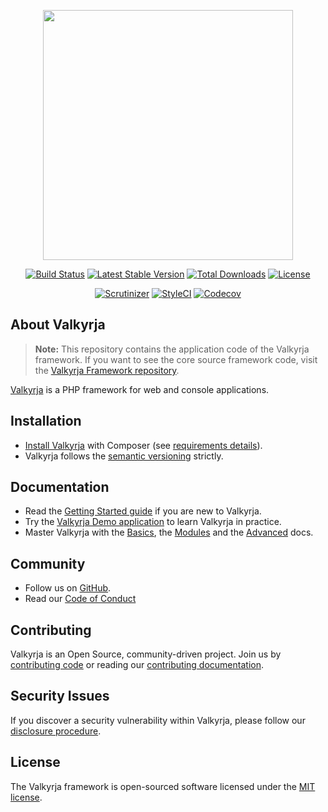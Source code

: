 <p align="center"><a href="https://valkyrja.io" target="_blank">
    <img src="https://i.imgur.com/bnZA2RT.png" width="400">
</a></p>
<p align="center">
    <a href="https://github.com/valkyrjaio/valkyrja/actions/workflows/php.yml"><img src="https://github.com/valkyrjaio/valkyrja/actions/workflows/php.yml/badge.svg" alt="Build Status"></a>
    <a href="https://packagist.org/packages/valkyrja/valkyrja"><img src="https://poser.pugx.org/valkyrja/valkyrja/v/stable.svg" alt="Latest Stable Version"></a>
    <a href="https://packagist.org/packages/valkyrja/valkyrja"><img src="https://poser.pugx.org/valkyrja/valkyrja/d/total.svg" alt="Total Downloads"></a>
    <a href="https://packagist.org/packages/valkyrja/valkyrja"><img src="https://poser.pugx.org/valkyrja/valkyrja/license.svg" alt="License"></a>
</p>
<p align="center">
    <!-- <a href="https://packagist.org/packages/valkyrja/valkyrja"><img src="https://poser.pugx.org/valkyrja/valkyrja/v/unstable" alt="Unstable Version"></a> -->
    <a href="https://scrutinizer-ci.com/g/valkyrjaio/valkyrja/"><img src="https://scrutinizer-ci.com/g/valkyrjaio/valkyrja/badges/quality-score.png?b=master" alt="Scrutinizer"></a>
    <a href="https://styleci.io/repos/304247237"><img src="https://styleci.io/repos/304247237/shield?branch=master&style=flat" alt="StyleCI"></a>
    <!-- <a href="https://coveralls.io/github/valkyrjaio/valkyrja?branch=master"><img src="https://coveralls.io/repos/github/valkyrjaio/valkyrja/badge.svg?branch=master" alt="Coverage Status" /></a> -->
    <a href="https://codecov.io/gh/valkyrjaio/valkyrja"><img src="https://codecov.io/gh/valkyrjaio/valkyrja/branch/master/graph/badge.svg" alt="Codecov" /></a>
</p>

About Valkyrja
------------

> **Note:** This repository contains the application code of the Valkyrja framework.
> If you want to see the core source framework code, visit the [Valkyrja Framework repository][github framework repo].

[Valkyrja][Valkyrja] is a PHP framework for web and console applications.

Installation
------------

* [Install Valkyrja][install] with Composer (see [requirements details][requirements]).
* Valkyrja follows the [semantic versioning][semantic versioning] strictly.

Documentation
-------------

* Read the [Getting Started guide][getting started] if you are new to Valkyrja.
* Try the [Valkyrja Demo application][github demo app repo] to learn Valkyrja in practice.
* Master Valkyrja with the [Basics][basics], the [Modules][modules]
  and the [Advanced][advanced] docs.

Community
---------

* Follow us on [GitHub][github main].
* Read our [Code of Conduct][code of conduct]

Contributing
------------

Valkyrja is an Open Source, community-driven project.
Join us by [contributing code][contribute code] or reading our [contributing documentation][contributing].

Security Issues
---------------

If you discover a security vulnerability within Valkyrja, please follow our
[disclosure procedure][security vulnerabilities].

License
---------------

The Valkyrja framework is open-sourced software licensed under the [MIT license][MIT license].

[Valkyrja]: https://valkyrja.io

[github main]: https://github.com/valkyrjaio

[github framework repo]: https://github.com/valkyrjaio/valkyrja

[github demo app repo]: https://github.com/valkyrjaio/application

[docs]: https://github.com/valkyrjaio/valkyrja/docs

[getting started]: https://github.com/valkyrjaio/valkyrja/docs/getting-started

[install]: https://github.com/valkyrjaio/valkyrja/docs/getting-started/installation

[requirements]: https://github.com/valkyrjaio/valkyrja/docs/getting-started/requirements

[basics]: https://github.com/valkyrjaio/valkyrja/docs/basics

[best practices]: https://github.com/valkyrjaio/valkyrja/docs/basics/best-practices

[advanced]: https://github.com/valkyrjaio/valkyrja/docs/advanced

[modules]: https://github.com/valkyrjaio/valkyrja/docs/Modules

[contributing]: https://github.com/valkyrjaio/valkyrja/docs/contributing

[code of conduct]: https://github.com/valkyrjaio/valkyrja/docs/contributing/code-of-conduct

[contribute code]: https://github.com/valkyrjaio/valkyrja/docs/contributing/code

[security vulnerabilities]: https://github.com/valkyrjaio/valkyrja/docs/contributing/security-vulnerabilities

[semantic versioning]: https://semver.org/

[MIT license]: https://opensource.org/licenses/MIT
